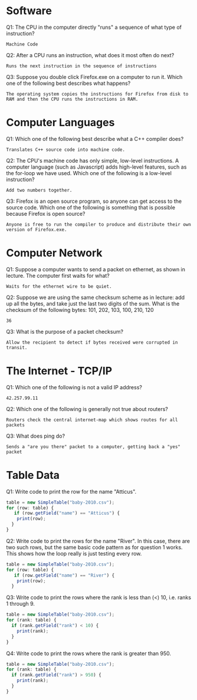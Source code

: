 # Software

Q1: The CPU in the computer directly "runs" a sequence of what type of instruction?

```
Machine Code
```

Q2: After a CPU runs an instruction, what does it most often do next?

```
Runs the next instruction in the sequence of instructions
```

Q3: Suppose you double click Firefox.exe on a computer to run it. Which one of the following best describes what happens?

```
The operating system copies the instructions for Firefox from disk to RAM and then the CPU runs the instructions in RAM.
```

# Computer Languages

Q1: Which one of the following best describe what a C++ compiler does?

```
Translates C++ source code into machine code. 
```

Q2: The CPU's machine code has only simple, low-level instructions. A computer language (such as Javascript) adds high-level features, such as the for-loop we have used. Which one of the following is a low-level instruction?

```
Add two numbers together.
```

Q3: Firefox is an open source program, so anyone can get access to the source code. Which one of the following is something that is possible because Firefox is open source?

```
Anyone is free to run the compiler to produce and distribute their own version of Firefox.exe.
```

# Computer Network

Q1: Suppose a computer wants to send a packet on ethernet, as shown in lecture. The computer first waits for what?

```
Waits for the ethernet wire to be quiet.
```

Q2: Suppose we are using the same checksum scheme as in lecture: add up all the bytes, and take just the last two digits of the sum. What is the checksum of the following bytes: 101, 202, 103, 100, 210, 120

```
36
```

Q3: What is the purpose of a packet checksum?

```
Allow the recipient to detect if bytes received were corrupted in transit.
```

# The Internet - TCP/IP

Q1: Which one of the following is not a valid IP address?

```
42.257.99.11
```
Q2: Which one of the following is generally not true about routers?

```
Routers check the central internet-map which shows routes for all packets
```
Q3: What does ping do?

```
Sends a "are you there" packet to a computer, getting back a "yes" packet
```

# Table Data

Q1: Write code to print the row for the name "Atticus".

```javascript
table = new SimpleTable("baby-2010.csv");
for (row: table) {
   if (row.getField("name") == "Atticus") {
    print(row);
  }
}
```

Q2: Write code to print the rows for the name "River". In this case, there are two such rows, but the same basic code pattern as for question 1 works. This shows how the loop really is just testing every row.

```javascript
table = new SimpleTable("baby-2010.csv");
for (row: table) {
   if (row.getField("name") == "River") {
    print(row);
  }
```

Q3: Write code to print the rows where the rank is less than (<) 10, i.e. ranks 1 through 9.

```javascript
table = new SimpleTable("baby-2010.csv");
for (rank: table) {
  if (rank.getField("rank") < 10) {
    print(rank);
  }
}
```

Q4: Write code to print the rows where the rank is greater than 950.

```javascript
table = new SimpleTable("baby-2010.csv");
for (rank: table) {
  if (rank.getField("rank") > 950) {
    print(rank);
  }
}
```
